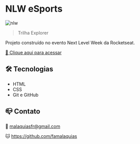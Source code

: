 # NLW eSports 

![nlw](https://user-images.githubusercontent.com/98343640/192592885-dfc4560b-40a5-4fdf-8173-e60e4d360818.png)


> Trilha Explorer

Projeto construído no evento Next Level Week da Rocketseat.

[:link: Clique aqui para acessar](https://famalaquias.github.io/nlw-esports-explorer)

## :hammer_and_wrench: Tecnologias

- HTML
- CSS
- Git e GitHub

## :mailbox_closed: Contato

:love_letter: malaquiasfr@gmail.com

:cat: https://github.com/famalaquias
